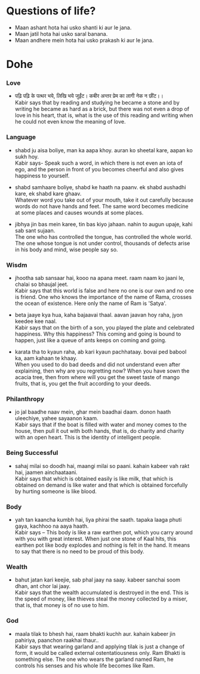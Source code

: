  # Questions of life?
- Maan ashant hota hai usko shanti ki aur le jana.
- Maan jatil hota hai usko saral banana.
- Maan andhere mein hota hai usko prakash ki aur le jana.     


# Dohe

### Love
- पढ़ि पढ़ि के पत्थर भये, लिखि भये जुईंट। कबीर अन्तर प्रेम का लागी नेक न छींट।।     
Kabir says that by reading and studying he became a stone and by writing he became as hard as a brick, but there was not even a drop of love in his heart, that is, what is the use of this reading and writing when he could not even know the meaning of love.

### Language
- shabd ju aisa boliye, man ka aapa khoy. auran ko sheetal kare, aapan ko sukh hoy.     
Kabir says- Speak such a word, in which there is not even an iota of ego, and the person in front of you becomes cheerful and also gives happiness to yourself.

- shabd samhaare boliye, shabd ke haath na paanv. ek shabd aushadhi kare, ek shabd kare ghaav.    
Whatever word you take out of your mouth, take it out carefully because words do not have hands and feet. The same word becomes medicine at some places and causes wounds at some places.


- jibhya jin bas mein karee, tin bas kiyo jahaan. nahin to augun upaje, kahi sab sant sujaan.         
The one who has controlled the tongue, has controlled the whole world. The one whose tongue is not under control, thousands of defects arise in his body and mind, wise people say so.

### Wisdm
- jhootha sab sansaar hai, kooo na apana meet. raam naam ko jaani le, chalai so bhaujal jeet.           
Kabir says that this world is false and here no one is our own and no one is friend. One who knows the importance of the name of Rama, crosses the ocean of existence. Here only the name of Ram is 'Satya'.

- beta jaaye kya hua, kaha bajaavai thaal. aavan jaavan hoy raha, jyon keedee kee naal.     
Kabir says that on the birth of a son, you played the plate and celebrated happiness. Why this happiness? This coming and going is bound to happen, just like a queue of ants keeps on coming and going.
- karata tha to kyaun raha, ab kari kyaun pachhataay. bovai ped babool ka, aam kahaan te khaay.   
When you used to do bad deeds and did not understand even after explaining, then why are you regretting now? When you have sown the acacia tree, then from where will you get the sweet taste of mango fruits, that is, you get the fruit according to your deeds.      


### Philanthropy
- jo jal baadhe naav mein, ghar mein baadhai daam. donon haath uleechiye, yahee sayaanon kaam.    
Kabir says that if the boat is filled with water and money comes to the house, then pull it out with both hands, that is, do charity and charity with an open heart. This is the identity of intelligent people.


### Being Successful
- sahaj milai so doodh hai, maangi milai so paani. kahain kabeer vah rakt hai, jaamen ainchaataani.      
Kabir says that which is obtained easily is like milk, that which is obtained on demand is like water and that which is obtained forcefully by hurting someone is like blood.


### Body
- yah tan kaancha kumbh hai, liya phirai the saath. tapaka laaga phuti gaya, kachhoo na aaya haath.      
Kabir says – This body is like a raw earthen pot, which you carry around with you with great interest. When just one stone of Kaal hits, this earthen pot like body explodes and nothing is felt in the hand. It means to say that there is no need to be proud of this body.

### Wealth
- bahut jatan kari keejie, sab phal jaay na saay. kabeer sanchai soom dhan, ant chor lai jaay.      
Kabir says that the wealth accumulated is destroyed in the end. This is the speed of money, like thieves steal the money collected by a miser, that is, that money is of no use to him.

### God
- maala tilak to bhesh hai, raam bhakti kuchh aur. kahain kabeer jin pahiriya, paanchon raakhai thaur..    
Kabir says that wearing garland and applying tilak is just a change of form, it would be called external ostentatiousness only. Ram Bhakti is something else. The one who wears the garland named Ram, he controls his senses and his whole life becomes like Ram.


